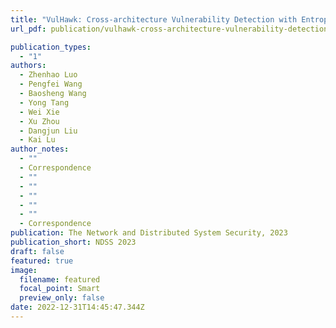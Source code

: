 ```yaml
---
title: "VulHawk: Cross-architecture Vulnerability Detection with Entropy-based Binary Code Search"
url_pdf: publication/vulhawk-cross-architecture-vulnerability-detection-with-entropy-based-binary-code-search/VulHawk.pdf

publication_types:
  - "1"
authors:
  - Zhenhao Luo
  - Pengfei Wang
  - Baosheng Wang
  - Yong Tang
  - Wei Xie
  - Xu Zhou
  - Dangjun Liu
  - Kai Lu
author_notes:
  - ""
  - Correspondence
  - ""
  - ""
  - ""
  - ""
  - ""
  - Correspondence
publication: The Network and Distributed System Security, 2023
publication_short: NDSS 2023
draft: false
featured: true
image:
  filename: featured
  focal_point: Smart
  preview_only: false
date: 2022-12-31T14:45:47.344Z
---
```

